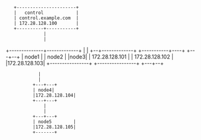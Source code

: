        +----------------------+
       |   control            |
       | control.example.com  |
       | 172.28.128.100       |
       +----------+-----------+
                  |
                  |
   +--------------+-------------+
   |                            |
+--+-------------+  +-----------+----+     +---+--+
| node1          |  | node2          |        |node3|
| 172.28.128.101 |  | 172.28.128.102 |        |172.28.128.103|
+----------------+  +----------------+              +---+--+

                
                
                
                
                
                
                
                
                
                |
                |
              +---+---+
              | node4|
              |172.28.128.104|
              +---+---+
                  |
                  |
              +---+---+
              | node5        |
              |172.28.128.105|
              +-------+
